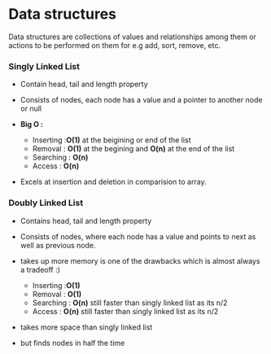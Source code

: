 # Data structures

Data structures are collections of values and relationships among them or actions to be performed on them for e.g add, sort, remove, etc.

### Singly Linked List

- Contain head, tail and length property
- Consists of nodes, each node has a value and a pointer to another node or null
- **Big O :**

  - Inserting :**O(1)** at the beigining or end of the list
  - Removal : **O(1)** at the begining and **O(n)** at the end of the list
  - Searching : **O(n)**
  - Access : **O(n)**

- Excels at insertion and deletion in comparision to array.

### Doubly Linked List 
- Contains head, tail and length property 
- Consists of nodes, where each node has a value and points to next as well as previous node. 
- takes up more memory is one of the drawbacks which is almost always a tradeoff :) 

  - Inserting :**O(1)** 
  - Removal : **O(1)** 
  - Searching : **O(n)** still faster than singly linked list as its n/2
  - Access : **O(n)** still faster than singly linked list as its n/2

- takes more space than singly linked list
- but finds nodes in half the time